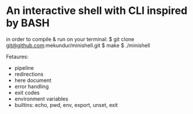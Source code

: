 # An interactive shell with CLI inspired by BASH

in order to compile & run on your terminal:
	$ git clone git@github.com:mekundur/minishell.git
	$ make
	$ ./minishell


Fetaures:
- pipeline
- redirections
- here document
- error handling
- exit codes
- environment variables
- builtins: echo, pwd, env, export, unset, exit
